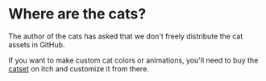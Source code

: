 # Where are the cats?

The author of the cats has asked that we don't freely distribute the cat assets in GitHub. 

If you want to make custom cat colors or animations, you'll need to buy the [catset](https://seethingswarm.itch.io/catset) on itch and customize it from there.